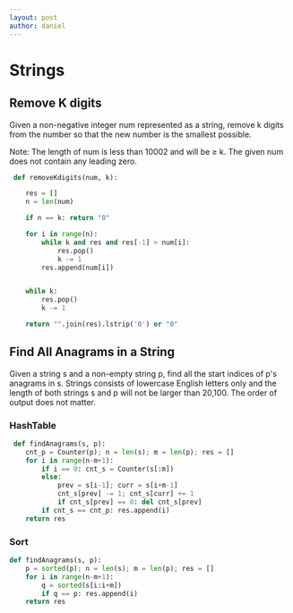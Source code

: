 ```yaml
---
layout: post
author: daniel
---
```

# Strings
## Remove K digits
Given a non-negative integer num represented as a string, remove k digits from the number so that the new number is the smallest possible.
 
Note:
The length of num is less than 10002 and will be ≥ k.
The given num does not contain any leading zero.
 
````python
 def removeKdigits(num, k):

    res = []
    n = len(num)

    if n == k: return "0"

    for i in range(n):
        while k and res and res[-1] > num[i]:
            res.pop()
            k -= 1
        res.append(num[i])


    while k:
        res.pop()
        k -= 1

    return "".join(res).lstrip('0') or "0"
````

 
## Find All Anagrams in a String
Given a string s and a non-empty string p, find all the start indices of p's anagrams in s.
Strings consists of lowercase English letters only and the length of both strings s and p will not be larger than 20,100. The order of output does not matter.

### HashTable
````python
 def findAnagrams(s, p):
    cnt_p = Counter(p); n = len(s); m = len(p); res = []
    for i in range(n-m+1):
        if i == 0: cnt_s = Counter(s[:m])
        else:
            prev = s[i-1]; curr = s[i+m-1]
            cnt_s[prev] -= 1; cnt_s[curr] += 1
            if cnt_s[prev] == 0: del cnt_s[prev]
        if cnt_s == cnt_p: res.append(i)
    return res        
````

### Sort
````python 
def findAnagrams(s, p):
    p = sorted(p); n = len(s); m = len(p); res = []
    for i in range(n-m+1):
        q = sorted(s[i:i+m])
        if q == p: res.append(i)
    return res
````